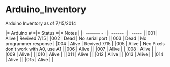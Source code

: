 # Arduino_Inventory
Arduino Inventory as of 7/15/2014


|= Arduino # =|= Status =|=  Notes       |
|- ------- - -|- ------ -|-  -----       |
|001          | Alive    | Revived 7/15  |
|002          | Dead     | No serial port |
|003          | Dead     | No programmer response |
|004          | Alive    | Revived 7/15  |
|005          | Alive    | Neo Pixels don't work with A0, use A1 |
|006          | Alive    |               |
|007          | Alive    |               |
|008          | Alive    |               |
|009          | Alive    |               |
|010          | Alive    |               |
|011          | Alive    |               |
|012          | Alive    |               |
|013          | Alive    |               |
|014          | Alive    |               |
|015          | Alive    |               |


